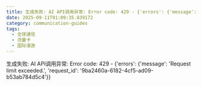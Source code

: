 ```yaml
---
title: 生成失败: AI API调用异常: Error code: 429 - {'errors': {'message': 'Request limit exceeded.', 'request_id': '7c846e75-f766-4639-8f41-c7f6d6003cfc'}}
date: 2025-09-11T01:09:35.839172
category: communication-guides
tags:
  - 全球通信
  - 流量卡
  - 国际漫游
---
```


生成失败: AI API调用异常: Error code: 429 - {'errors': {'message': 'Request limit exceeded.', 'request_id': '9ba2460a-6182-4cf5-ad09-b53ab784d5c4'}}